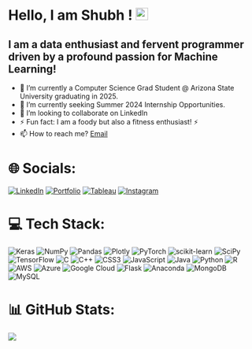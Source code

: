 # Hello, I am Shubh ! <img src="https://media.giphy.com/media/hvRJCLFzcasrR4ia7z/giphy.gif" width="25px">
## I am a data enthusiast and fervent programmer driven by a profound passion for Machine Learning!
- 🔭 I’m currently a Computer Science Grad Student @ Arizona State University graduating in 2025.
- 🌱 I’m currently seeking Summer 2024 Internship Opportunities. 
- 👯 I’m looking to collaborate on LinkedIn
- ⚡ Fun fact: I am a foody but also a fitness enthusiast! ⚡
- 📫 How to reach me? <a href="mailto:sjain265@asu.edu">Email</a>
  
# 🌐 Socials:
[![LinkedIn](https://img.shields.io/badge/LinkedIn-0077B5?style=for-the-badge&logo=linkedin&logoColor=white)](https://www.linkedin.com/in/shubhjain202/)
[![Portfolio](https://img.shields.io/badge/Portfolio-Website-blue?style=for-the-badge)](https://shubhjain202.github.io/Portfolio/)
[![Tableau](https://img.shields.io/badge/Tableau-Visualizations-blue?style=for-the-badge&logo=tableau)](https://public.tableau.com/app/profile/shubh.kumar.jain/vizzes)
[![Instagram](https://img.shields.io/badge/Instagram-shubhjain306-purple?style=for-the-badge&logo=instagram)](https://www.instagram.com/shubhjain306/)



  
# 💻 Tech Stack:
![Keras](https://img.shields.io/badge/Keras-%23D00000.svg?style=flat&logo=Keras&logoColor=white) ![NumPy](https://img.shields.io/badge/numpy-%23013243.svg?style=flat&logo=numpy&logoColor=white) ![Pandas](https://img.shields.io/badge/pandas-%23150458.svg?style=flat&logo=pandas&logoColor=white) ![Plotly](https://img.shields.io/badge/Plotly-%233F4F75.svg?style=flat&logo=plotly&logoColor=white) ![PyTorch](https://img.shields.io/badge/PyTorch-%23EE4C2C.svg?style=flat&logo=PyTorch&logoColor=white) ![scikit-learn](https://img.shields.io/badge/scikit--learn-%23F7931E.svg?style=flat&logo=scikit-learn&logoColor=white) ![SciPy](https://img.shields.io/badge/SciPy-%230C55A5.svg?style=flat&logo=scipy&logoColor=%white) ![TensorFlow](https://img.shields.io/badge/TensorFlow-%23FF6F00.svg?style=flat&logo=TensorFlow&logoColor=white) ![C](https://img.shields.io/badge/c-%2300599C.svg?style=flat&logo=c&logoColor=white) ![C++](https://img.shields.io/badge/c++-%2300599C.svg?style=flat&logo=c%2B%2B&logoColor=white) ![CSS3](https://img.shields.io/badge/css3-%231572B6.svg?style=flat&logo=css3&logoColor=white) ![JavaScript](https://img.shields.io/badge/javascript-%23323330.svg?style=flat&logo=javascript&logoColor=%23F7DF1E) ![Java](https://img.shields.io/badge/java-%23ED8B00.svg?style=flat&logo=java&logoColor=white) ![Python](https://img.shields.io/badge/python-3670A0?style=flat&logo=python&logoColor=ffdd54) ![R](https://img.shields.io/badge/r-%23276DC3.svg?style=flat&logo=r&logoColor=white) ![AWS](https://img.shields.io/badge/AWS-%23FF9900.svg?style=flat&logo=amazon-aws&logoColor=white) ![Azure](https://img.shields.io/badge/azure-%230072C6.svg?style=flat&logo=azure-devops&logoColor=white) ![Google Cloud](https://img.shields.io/badge/Google%20Cloud-%234285F4.svg?style=flat&logo=google-cloud&logoColor=white) ![Flask](https://img.shields.io/badge/flask-%23000.svg?style=flat&logo=flask&logoColor=white) ![Anaconda](https://img.shields.io/badge/Anaconda-%2344A833.svg?style=flat&logo=anaconda&logoColor=white) ![MongoDB](https://img.shields.io/badge/MongoDB-%234ea94b.svg?style=flat&logo=mongodb&logoColor=white) ![MySQL](https://img.shields.io/badge/mysql-%2300f.svg?style=flat&logo=mysql&logoColor=white) 
  





# 📊 GitHub Stats:

![](https://github-readme-streak-stats.herokuapp.com/?user=shubhjain202&theme=nightowl&hide_border=false)<br/>


 
